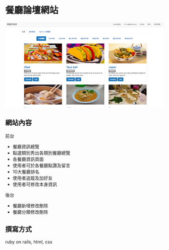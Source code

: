 # 餐廳論壇網站
![image](https://github.com/iceland101113/Restaurant/blob/master/%E5%9C%96%E7%89%87%2061.png)

## 網站內容  
前台  
* 餐廳資訊總覽  
* 點選類別秀出各類別餐廳總覽
* 各餐廳資訊頁面
* 使用者可於各餐廳點讚及留言  
* 10大餐廳排名  
* 使用者追蹤及加好友  
* 使用者可修改本身資訊  

後台  
* 餐廳新增修改刪除  
* 餐廳分類修改刪除   

## 撰寫方式
ruby on rails, html, css



